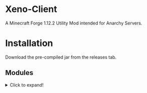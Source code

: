 # Xeno-Client
A Minecraft Forge 1.12.2 Utility Mod intended for Anarchy Servers.

# Installation
Download the pre-compiled jar from the releases tab.

## Modules
<details>
  <summary>Click to expand!</summary>
  
  <details>
  <summary>Combat</summary>
    
    * Aura
    * AutoArmour
    * Blink
    * Offhand
    * Surround
    
  </details>
  
</details>
